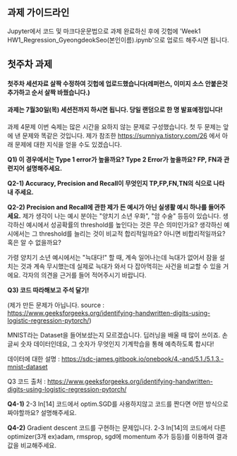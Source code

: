 ## 과제 가이드라인
Jupyter에서 코드 및 마크다운문법으로 과제 완료하신 후에 깃헙에 'Week1 HW1_Regression_GyeongdeokSeo(본인이름).ipynb'으로 업로드 해주시면 됩니다.

## 첫주차 과제

#### 첫주차 세션자료 살짝 수정하여 깃헙에 업로드했습니다(레퍼런스, 이미지 소스 안붙은것 추가하고 순서 살짝 바꿨습니다.)
#### 과제는 7월30일(목) 세션전까지 하시면 됩니다. 당일 랜덤으로 한 명 발표예정입니다!

과제 4문제
이번 숙제는 많은 시간을 요하지 않는 문제로 구성했습니다. 첫 두 문제는 앞에 낸 문제와 똑같은 것입니다.
제가 참조한 https://sumniya.tistory.com/26 에서 아래 문제에 대한 지식을 얻을 수도 있겠습니다.

**Q1) 이 경우에서는 Type 1 error가 높을까요? Type 2 Error가 높을까요? FP, FN과 관련지어 설명해주세요.**

**Q2-1) Accuracy, Precision and Recall이 무엇인지 TP,FP,FN,TN의 식으로 나타내 주세요.**

**Q2-2) Precision and Recall에 관한 제가 든 예시가 아닌 실생활 예시 하나를 들어주세요.** 제가 생각이 나는 예시 분야는 "양치기 소년 우화", "암 수술" 등등이 있습니다. 생각하신 예시에서 성공확률의 threshold를 높인다는 것은 무슨 의미인가요? 생각하신 예시에서는 그 threshold를 늘리는 것이 비교적 합리적일까요? 아니면 비합리적일까요? 혹은 알 수 없을까요?

가령 양치기 소년 예시에서는 "늑대다!" 할 때, 계속 일어나는데 늑대가 없어서 잠을 설치는 것과 계속 무시했는데 실제로 늑대가 와서 다 잡아먹히는 사건을 비교할 수 있을 거에요.
각자의 의견을 근거를 들어 적어주시기 바랍니다.

**Q3) 코드 따라해보고 주석 달기!**

(제가 만든 문제가 아닙니다. source : https://www.geeksforgeeks.org/identifying-handwritten-digits-using-logistic-regression-pytorch/)

MNIST라는 Dataset을 들어보셨는지 모르겠습니다. 딥러닝을 배울 때 많이 쓰이죠. 손글씨 숫자 데이터인데요, 그 숫자가 무엇인지 기계학습을 통해 예측하도록 합시다!

데이터에 대한 설명 : https://sdc-james.gitbook.io/onebook/4.-and/5.1./5.1.3.-mnist-dataset

Q3 코드 출처 : https://www.geeksforgeeks.org/identifying-handwritten-digits-using-logistic-regression-pytorch/

**Q4-1)** 2-3 In[14] 코드에서 optim.SGD를 사용하지않고 코드를 짠다면 어떤 방식으로 짜야할까요? 설명해주세요.

**Q4-2)** Gradient descent 코드를 구현하는 문제입니다. 2-3 In[14]의 코드에서 다른 optimizer(3개 ex)adam, rmsprop, sgd에 momentum 추가 등등)를 이용하여 결과값을 비교해주세요.
